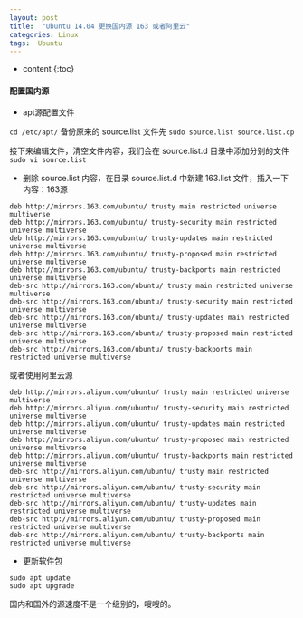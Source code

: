 ```yaml
---
layout: post
title:  "Ubuntu 14.04 更换国内源 163 或者阿里云"
categories: Linux
tags:  Ubuntu
---
```


* content
{:toc}




#### 配置国内源

- apt源配置文件

`cd /etc/apt/`
备份原来的 source.list 文件先
`sudo source.list source.list.cp`

接下来编辑文件，清空文件内容，我们会在 source.list.d 目录中添加分别的文件
`sudo vi source.list`

- 删除 source.list 内容，在目录 source.list.d 中新建 163.list 文件，插入一下内容：163源

```
deb http://mirrors.163.com/ubuntu/ trusty main restricted universe multiverse
deb http://mirrors.163.com/ubuntu/ trusty-security main restricted universe multiverse
deb http://mirrors.163.com/ubuntu/ trusty-updates main restricted universe multiverse
deb http://mirrors.163.com/ubuntu/ trusty-proposed main restricted universe multiverse
deb http://mirrors.163.com/ubuntu/ trusty-backports main restricted universe multiverse
deb-src http://mirrors.163.com/ubuntu/ trusty main restricted universe multiverse
deb-src http://mirrors.163.com/ubuntu/ trusty-security main restricted universe multiverse
deb-src http://mirrors.163.com/ubuntu/ trusty-updates main restricted universe multiverse
deb-src http://mirrors.163.com/ubuntu/ trusty-proposed main restricted universe multiverse
deb-src http://mirrors.163.com/ubuntu/ trusty-backports main restricted universe multiverse
```

或者使用阿里云源

```
deb http://mirrors.aliyun.com/ubuntu/ trusty main restricted universe multiverse
deb http://mirrors.aliyun.com/ubuntu/ trusty-security main restricted universe multiverse
deb http://mirrors.aliyun.com/ubuntu/ trusty-updates main restricted universe multiverse
deb http://mirrors.aliyun.com/ubuntu/ trusty-proposed main restricted universe multiverse
deb http://mirrors.aliyun.com/ubuntu/ trusty-backports main restricted universe multiverse
deb-src http://mirrors.aliyun.com/ubuntu/ trusty main restricted universe multiverse
deb-src http://mirrors.aliyun.com/ubuntu/ trusty-security main restricted universe multiverse
deb-src http://mirrors.aliyun.com/ubuntu/ trusty-updates main restricted universe multiverse
deb-src http://mirrors.aliyun.com/ubuntu/ trusty-proposed main restricted universe multiverse
deb-src http://mirrors.aliyun.com/ubuntu/ trusty-backports main restricted universe multiverse
```

- 更新软件包

```
sudo apt update
sudo apt upgrade
```

国内和国外的源速度不是一个级别的，嗖嗖的。
